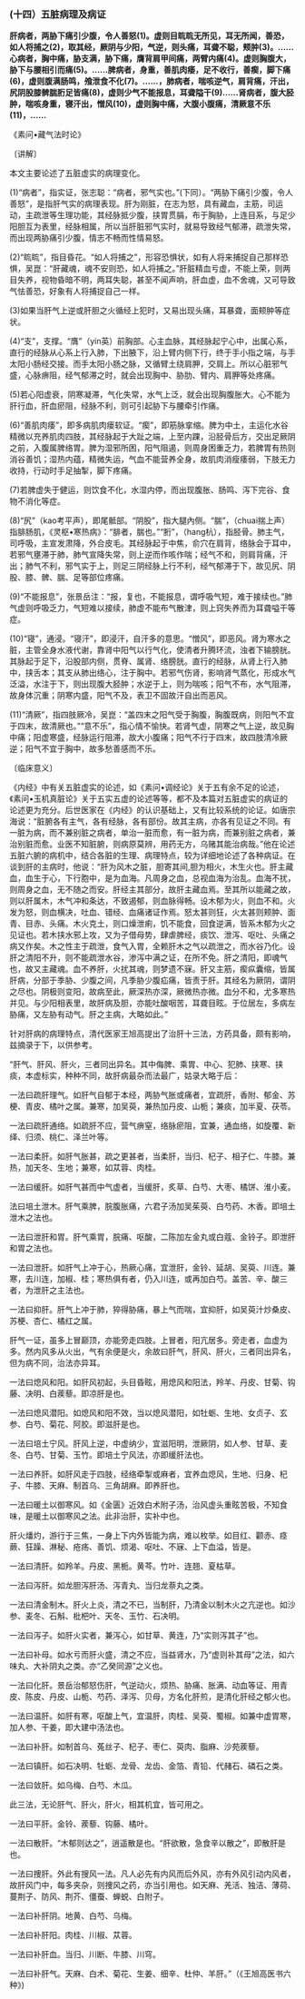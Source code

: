 ### (十四）五脏病理及病证

**肝病者，两胁下痛引少腹，令人善怒(1)。虚则目䀮䀮无所见，耳无所闻，善恐，如人将捕之(2)，取其经，厥阴与少阳，气逆，则头痛，耳聋不聪，颊肿(3)。……心病者，胸中痛，胁支满，胁下痛，膺背肩甲间痛，两臂内痛(4)。虚则胸腹大，胁下与腰相引而痛(5)。……脾病者，身重，善肌肉痿，足不收行，善瘈，脚下痛(6)，虚则腹满肠鸣，飧泄食不化(7)。……，肺病者，喘咳逆气，肩背痛，汗出，尻阴股膝髀腨胻足皆痛(8)，虚则少气不能报息，耳聋隘干(9)……肾病者，腹大胫肿，喘咳身重，寝汗出，憎风(10)，虚则胸中痛，大腹小腹痛，清厥意不乐(11)，……**

《素问•藏气法时论》

〔讲解〕

本文主要论述了五脏虚实的病理变化。

(1)“病者”，指实证，张志聪：“病者，邪气实也。”(下同）。“两胁下痛引少腹，令人善怒”，是指肝气实的病理表现。肝为刚脏，在志为怒，具有藏血，主筋，司运动，主疏泄等生理功能，其经脉抵少腹，挟胃贯膈，布于胸胁，上连目系，与足少阳胆互为表里，经脉相属，所以当肝脏邪气实时，就易导致经气郁滞，疏泄失常，而出现两胁痛引少腹，情志不畅而性情易怒。

(2)“䀮䀮”，指目昏花。“如人将捕之”，形容恐惧状，如有人将来捕捉自己那样恐惧，吴崑：“肝藏魂，魂不安则恐，如人将捕之。”肝脏精血亏虚，不能上荣，则两目失养，视物昏暗不明，两耳失聪，甚至不闻声响，肝血虚，血不舍魂，又可导致气怯善恐，好象有人将捕捉自己一样。

(3)如果当肝气上逆或肝胆之火循经上犯时，又易出现头痛，耳暴聋，面颊肿等症状。

(4)“支”，支撑。“膺”（yin英）前胸部。心主血脉，其经脉起宁心中，出属心系，直行的经脉从心系上行入肺，下出腋下，沿上臂内侧下行，终于手小指之端，与手太阳小肠经交接。而手太阳小肠之脉，又循臂土绕肩胛，交肩上。所以心脏邪气盛，心脉痹阻，经气郁滞之时，就会出现胸中、胁肋、臂内、肩胛等处疼痛。

(5)若心阳虚衰，阴寒凝滞，气化失常，水气上泛，就会出现胸腹胀大。心不能为肝行血，肝血瘀阻，经脉不利，则可引起胁下与腰牵引作痛。

(6)“善肌肉痿”，即多病肌肉瘘软证。“瘈”，即筋脉挛缩。脾为中土，主运化水谷精微以充养肌肉四肢，其经脉起于大趾之端，上至内踝，沿胫骨后方，交出足厥阴之前，入腹属脾络胃。脾为湿邪所困，阳气阻遏，则周身困重乏力，若脾胃有热则消谷善饥；湿热内蕴，精微失运，气血不能营养全身，故肌肉消瘦痿弱，下肢无力收持，行动时手足抽掣，脚下疼痛。

(7)若脾虚失于健运，则饮食不化，水湿内停，而出现腹胀、肠鸣、泻下完谷、食物不消化等症。

(8)“尻”（kao考平声），即尾骶部。“阴股”，指大腿內侧。“腨”，（chuai揣上声）指腓肠肌，《灵枢•寒热病》：“腓者，腨也。”“胻”，（hang杭），指胫骨。肺主气，司呼吸，主宣发肃降，外合皮毛。其经脉起于中焦，俞穴在肩背，络脉会于耳中，若邪气壅滞于肺，肺气宣降失常，则上逆而作咳作喘；经气不和，则肩背痛，汗出；肺气不利，邪气实于上，则足三阴经脉上行不利，经气郁滞于下，故见尻、阴股、膝、髀、腨、足等部位疼痛。

(9)“不能报息”，张景岳注：“报，复也，不能报息，谓呼吸气短，难于接续也。”肺气虚则呼吸乏力，气短难以接续，肺虚不能布气散津，则上窍失养而为耳聋嗌干等症。

(10)“寝”，通浸。“寝汗”，即浸汗，自汗多的意思。“憎风”，即恶风。肾为寒水之脏，主管全身水液代谢，靠肾中阳气以行气化，使清者升腾环流，浊者下输膀胱。其脉起于足下，沿股部内侧，贯脊、属肾、络膀胱。直行的经脉，从肾上行入肺中，挟舌本；其支从肺出络心，注于胸中。若邪气伤肾，影响肾气蒸化，形成水气泛溢，水注于下，则出现腹大胫肿；水逆于上，则为喘咳；阳气不布，水气阻滞，故身体沉重；阴寒内盛，阳气不及，表卫不固故汗自出而恶风。

(11)“清厥”，指四肢厥冷，吴崑：“盖四末之阳气受于胸腹，胸腹既病，则阳气不宜于四末，故清厥也。”“意不乐”，指心情不愉快。若肾气虚，阴寒之气上逆，故见胸中痛；阳虚寒盛，经脉运行阻滞，故大小腹痛；阳气不行于四末，故四肢清冷厥逆；阳气不宜于胸中，故多愁善感而不乐。

〔临床意义〕

《内经》中有关五脏虚实的论述，如《素问•调经论》关于五有余不足的论述，《素问•玉机真脏论》关于五实五虚的论述等等，都不及本篇对五脏虚实的病证的论述更为充分。后世医家在《内经》的认识基础上，又有比较系统的论证。如唐宗海说：“脏腑各有主气，各有经脉，各有部份。故其主病，亦各有见证之不同。有一脏为病，而不兼别脏之病者，单治一脏而愈，有一脏为病，而兼别脏之病者，兼治别脏而愈。业医不知脏腑，则病原莫辨，用药无方，乌赌其能治病哉。”他在论述五脏六腑的病机中，结合各脏的生理、病理特点，较为详细地论述了各种病证。在谈到肝的主病时，他说：“肝为风木之脏，胆寄其间,胆为相火，木生火也。肝主藏血，血生于心，下行胞中，是为血海。凡周身之血，总视血海为治乱。血海不扰，则周身之血，无不随之而安。肝经主其部分，故肝主藏血焉。至其所以能藏之故，则以肝属木，木气冲和条达，不致遏郁，则血脉得畅。设木郁为火，则血不和。火发为怒，则血横决，吐血、错经、血痛诸证作焉。怒太甚则狂，火太甚则颊肿、面青、目赤、头痛。木火克土，则口燥泄痢，饥不能食，回食逆满，皆系木郁为火之见证也。若木挟水邪上攻，又为子借母势，肆虐脾经，痰饮、泄泻、呕吐、头痛之病又作矣。木之性主于疏泄，食气入胃，全赖肝木之气以疏泄之，而水谷乃化。设肝之清阳不升，则不能疏泄水谷，渗泻中满之证，在所不免。肝之清阳，即魂气也，故又主藏魂。血不养肝，火扰其魂，则梦遗不寐。肝又主筋，瘈疭囊缩，皆属肝病，分部于季胁、少腹之间，凡季胁少腹疝痛，皆责于肝。其经名为厥阴，谓阴之尽也。阴极则变阳，故病至此，厥深热亦深，厥微热亦微。血分不和，尤多寒热并见。与少阳相表里，故肝病及胆，亦能吐酸咽苦，耳聋目眩。于位居左，多病左胁痛，又左胁有动气。肝之主病，大略如此。”

针对肝病的病理特点，清代医家王旭高提出了治肝十三法，方药具备，颇有影响，兹摘录于下，以供参考。

“肝气、肝风、肝火，三者同出异名。其中侮脾、乘胃、中心、犯肺、挟寒、挟痰，本虚标实，种种不同，故肝病最杂而法最广，姑录大略于后：

一法曰疏肝理气。如肝气自郁于本经，两胁气胀或痛者，宜疏肝，香附、郁金、苏梗、青皮、橘叶之属。兼寒，加吴萸，兼热加丹皮、山栀；兼痰，加半夏、茯苓。

一法曰疏肝通络。如疏肝不应，营气痹窒，络脉瘀阻，宜兼，通血络，如旋覆、新绎、归须、桃仁、泽兰叶等。

一法曰柔肝。如肝气胀甚，疏之更甚者，当柔肝，当归、杞子、相子仁、牛膝。兼热，加天冬、生地；兼寒，如苁蓉、肉桂。

一法曰缓肝。如肝气甚而中气虚者，当缓肝，炙草、白芍、大枣、橘饼、淮小麦。

法曰培土泄木。肝气乘脾，脘腹胀痛，六君子汤加吴茱萸、白芍药、木香。即培土泄木之法也。

一法曰泄肝和胃。肝气乘胃，脘痛、呕酸，二陈加左金丸或白蔻、金铃子。即泄肝和胃之法也。

一法曰泄肝。如肝气上冲于心，热厥心痛，宜泄肝，金铃、延胡、吴萸、川连。兼寒，去川连，加椒、桂；寒热俱有者，仍入川连，或再加白芍。盖苦、辛、酸三者，为泄肝之主法也。

一法曰抑肝。肝气上冲于肺，猝得胁痛，暴上气而喘，宜抑肝，如吴萸汁炒桑皮、苏梗、杏仁、橘红之属。

肝气一证，虽多上冒巅顶，亦能旁走四肢。上冒者，阳亢居多。旁走者，血虚为多。然内风多从火出，气有余便是火，余故曰肝气，肝风、肝火，三者同出异名，但为病不同，治法亦异耳。

一法曰熄风和阳。如肝风初起，头目昏眩，用熄风和阳法，羚羊、丹皮、甘菊、钩藤、决明、白蒺藜。即凉肝是也。

一法曰熄风潜阳。如熄风和阳不效，当以熄风潜阳，如牡蛎、生地、女贞子、玄参、白芍、菊花、阿胶。即滋肝是也。

一法曰培土宁风。肝风上逆，中虚纳少，宜滋阳明，泄厥阴，如人参、甘草、麦冬、白芍、甘菊、玉竹。即培土宁风法，亦即缓肝法也。

一法曰养肝。如肝风走于四肢，经络牵掣或麻者，宜养血熄风，生地、归身、杞子、牛膝、天麻、制首乌、三角胡麻。即养肝也。

一法曰暖土以御寒风。如《金匮》近效白术附子汤，治风虚头重眩苦极，不知食味，是暖土以御寒风之法。此非治肝，实补中也。

肝火燔灼，游行于三焦，一身上下内外皆能为病，难以枚举。如目红、颧赤、痉蕨、狂躁、淋秘、疮疡、善饥、烦渴、呕吐、不寐、上下血溢，皆是。

一法曰清肝。如羚羊。丹皮、黑栀。黄芩。竹叶、连翘、夏枯草。

一法曰泻肝。如龙胆泻肝汤、泻青丸、当归龙萘丸之类。

一法曰清金制木。肝火上炎，清之不已，当制肝，乃清金以制木火之亢逆也。如沙参、麦冬、石斛、枇杷叶、天冬、玉竹、石决明。

一法曰泻子。如肝火实者，兼泻心，如甘草、黄连，乃“实则泻其子”也。

一法曰补母。如水亏而肝火盛，清之不应，当益肾水，乃“虚则补其母”之法，如六味丸、大补阴丸之类。亦“乙癸同源”之义也。

一法曰化肝。景岳治郁怒伤肝，气逆动火，烦热、胁痛、胀满、动血等证、用青皮、陈皮、丹皮、山栀、芍药、泽泻、贝母，方名化肝煎，是清化肝经之郁火也。

一法曰温肝。如肝有寒，呕酸上气，宜温肝，肉桂、吴萸、蜀椒。如兼中虚胃寒，加人参、干姜，即大建中汤法也。

一法曰补肝。如制首乌、菟丝子、杞子、枣仁、萸肉、脂麻、沙苑蒺藜。

一法曰镇肝。如石决明、牡蛎、龙骨、龙齿、金箔、青铅、代赭石、磷石之类。

一法曰敛肝。如乌梅、白芍、木瓜。

此三法，无论肝气、肝火，肝火，相其机宜，皆可用之。

一法曰平肝。金铃、蒺藜、钩藤、橘叶。

一法曰散肝。“木郁则达之”，逍遥散是也。“肝欲散，急食辛以散之”，即散肝是也。

一法曰捜肝。外此有搜风一法。凡人必先有内风而后外风，亦有外风引动内风者，故肝风门中，每多夹杂，则捜风之药，亦当引用也。如天麻、羌活、独洁、薄荷、蔓荆子、防风、荆芥、僵蚕、蝉蜕、白附子。

一法曰补肝阴。地黄、白芍、乌梅。

一法曰补肝阳。肉桂、川椒、苁蓉。

一法曰补肝血。当归、川断、牛膝、川穹。

一法曰补肝气。天麻、白术、菊花、生姜、细辛、杜仲、羊肝。”（《王旭高医书六种》)

